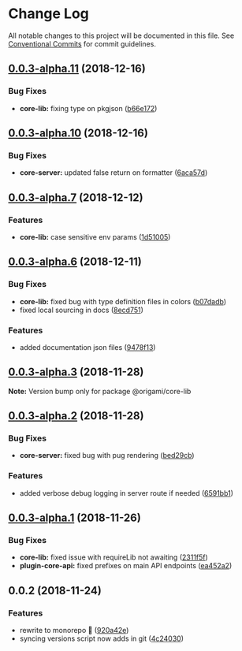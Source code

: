 # Change Log

All notable changes to this project will be documented in this file.
See [Conventional Commits](https://conventionalcommits.org) for commit guidelines.

## [0.0.3-alpha.11](https://github.com/origami-cms/core/tree/master/packages/core-lib/compare/v0.0.3-alpha.10...v0.0.3-alpha.11) (2018-12-16)


### Bug Fixes

* **core-lib:** fixing type on pkgjson ([b66e172](https://github.com/origami-cms/core/tree/master/packages/core-lib/commit/b66e172))





## [0.0.3-alpha.10](https://github.com/origami-cms/core/tree/master/packages/core-lib/compare/v0.0.3-alpha.9...v0.0.3-alpha.10) (2018-12-16)


### Bug Fixes

* **core-server:** updated false return on formatter ([6aca57d](https://github.com/origami-cms/core/tree/master/packages/core-lib/commit/6aca57d))





## [0.0.3-alpha.7](https://github.com/origami-cms/core/tree/master/packages/core-lib/compare/v0.0.3-alpha.6...v0.0.3-alpha.7) (2018-12-12)


### Features

* **core-lib:** case sensitive env params ([1d51005](https://github.com/origami-cms/core/tree/master/packages/core-lib/commit/1d51005))





## [0.0.3-alpha.6](https://github.com/origami-cms/core/tree/master/packages/core-lib/compare/v0.0.3-alpha.5...v0.0.3-alpha.6) (2018-12-11)


### Bug Fixes

* **core-lib:** fixed bug with type definition files in colors ([b07dadb](https://github.com/origami-cms/core/tree/master/packages/core-lib/commit/b07dadb))
* fixed local sourcing in docs ([8ecd751](https://github.com/origami-cms/core/tree/master/packages/core-lib/commit/8ecd751))


### Features

* added documentation json files ([9478f13](https://github.com/origami-cms/core/tree/master/packages/core-lib/commit/9478f13))





## [0.0.3-alpha.3](https://github.com/origami-cms/core/tree/master/packages/core-lib/compare/v0.0.3-alpha.2...v0.0.3-alpha.3) (2018-11-28)

**Note:** Version bump only for package @origami/core-lib





## [0.0.3-alpha.2](https://github.com/origami-cms/core/tree/master/packages/core-lib/compare/v0.0.3-alpha.1...v0.0.3-alpha.2) (2018-11-28)


### Bug Fixes

* **core-server:** fixed bug with pug rendering ([bed29cb](https://github.com/origami-cms/core/tree/master/packages/core-lib/commit/bed29cb))


### Features

* added verbose debug logging in server route if needed ([6591bb1](https://github.com/origami-cms/core/tree/master/packages/core-lib/commit/6591bb1))





## [0.0.3-alpha.1](https://github.com/origami-cms/core/tree/master/packages/core-lib/compare/v0.0.3-alpha.0...v0.0.3-alpha.1) (2018-11-26)


### Bug Fixes

* **core-lib:** fixed issue with requireLib not awaiting ([2311f5f](https://github.com/origami-cms/core/tree/master/packages/core-lib/commit/2311f5f))
* **plugin-core-api:** fixed prefixes on main API endpoints ([ea452a2](https://github.com/origami-cms/core/tree/master/packages/core-lib/commit/ea452a2))





## 0.0.2 (2018-11-24)


### Features

* rewrite to monorepo 🎉 ([920a42e](https://github.com/origami-cms/core/tree/master/packages/core-lib/commit/920a42e))
* syncing versions script now adds in git ([4c24030](https://github.com/origami-cms/core/tree/master/packages/core-lib/commit/4c24030))
